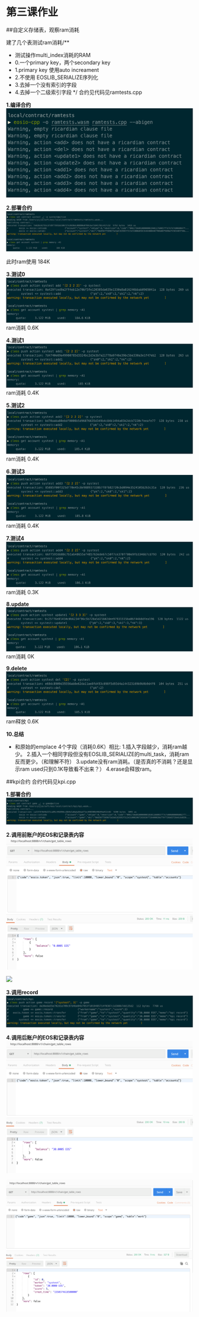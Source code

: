 # 第三课作业
##自定义存储表，观察ram消耗

建了几个表测试ram消耗/**
 * 测试操作multi_index消耗的RAM
 * 0.一个primary key，两个secondary key
 * 1.primary key 使用auto increament
 * 2.不使用 EOSLIB_SERIALIZE序列化
 * 3.去掉一个没有索引的字段
 * 4.去掉一个二级索引字段
 */
合约见代码见ramtests.cpp

**1.编译合约**
![](https://github.com/yijie37/eos_course/blob/master/lesson3/resources/ramtests_compile.png)

**2.部署合约**
![](https://github.com/yijie37/eos_course/blob/master/lesson3/resources/deploy_ram0.png)

此时ram使用 184K

**3.测试0**
![](https://github.com/yijie37/eos_course/blob/master/lesson3/resources/add.png)
ram消耗 0.6K

**4.测试1**
![](https://github.com/yijie37/eos_course/blob/master/lesson3/resources/add1.png)
ram消耗 0.4K

**5.测试2**
![](https://github.com/yijie37/eos_course/blob/master/lesson3/resources/add2.png)
ram消耗 0.4K

**6.测试3**
![](https://github.com/yijie37/eos_course/blob/master/lesson3/resources/add3.png)
ram消耗 0.4K

**7.测试4**
![](https://github.com/yijie37/eos_course/blob/master/lesson3/resources/add4.png)
ram消耗 0.3K

**8.update**
![](https://github.com/yijie37/eos_course/blob/master/lesson3/resources/update.png)
ram消耗 0K

**9.delete**
![](https://github.com/yijie37/eos_course/blob/master/lesson3/resources/del.png)
ram释放 0.6K

**10.总结**
- 和原始的emplace 4个字段（消耗0.6K）相比:
    1.插入字段越少，消耗ram越少。
    2.插入一个相同字段但没有EOSLIB_SERIALIZE的multi_task，消耗ram反而更少。（和理解不符）
    3.update没有ram消耗。（是否真的不消耗？还是显示ram used只到0.1K导致看不出来？）
    4.erase会释放ram。

##kpi合约
合约代码见kpi.cpp

**1.部署合约**
![](https://github.com/yijie37/eos_course/blob/master/lesson3/resources/deploy_kpi.png)

**2.调用前账户的EOS和记录表内容**
![](https://github.com/yijie37/eos_course/blob/master/lesson3/resources/before_token.png)

![](https://github.com/yijie37/eos_course/blob/master/lesson3/resources/before_record.png)

**3.调用record**
![](https://github.com/yijie37/eos_course/blob/master/lesson3/resources/call_record.png)

**4.调用后账户的EOS和记录表内容**
![](https://github.com/yijie37/eos_course/blob/master/lesson3/resources/after_token.png)

![](https://github.com/yijie37/eos_course/blob/master/lesson3/resources/after_record.png)
